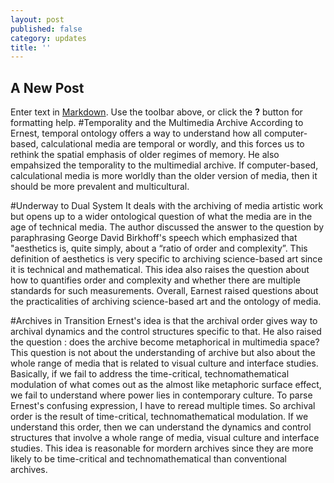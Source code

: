 ```yaml
---
layout: post
published: false
category: updates
title: ''
---
```

## A New Post

Enter text in [Markdown](http://daringfireball.net/projects/markdown/). Use the toolbar above, or click the **?** button for formatting help.
#Temporality and the Multimedia Archive
According to Ernest, temporal ontology offers a way to understand how all computer-based, calculational media are temporal or wordly, and this forces us to rethink the spatial emphasis of older regimes of memory. He also empahsized the temporality to the multimedial archive. If computer-based, calculational media is more worldly than the older version of media, then it should be more prevalent and multicultural. 

#Underway to Dual System
It deals with the archiving of media artistic work but opens up to a wider ontological question of what the media are in the age of technical media. The author discussed the answer to the question by paraphrasing George David Birkhoff's speech which emphasized that "aesthetics is, quite simply, about a “ratio of order and complexity”. This definition of aesthetics is very specific to archiving science-based art since it is technical and mathematical. This idea also raises the question about how to quantifies order and complexity and whether there are multiple standards for such measurements. Overall, Earnest raised questions about the practicalities of archiving science-based art and the ontology of media. 

#Archives in Transition
Ernest's idea is that the archival order gives way to archival dynamics and the control structures specific to that. He also raised the question : does the archive become metaphorical in multimedia space? This question is not about the understanding of archive but also about the whole range of media that is related to visual culture and interface studies. Basically, if we fail to address the time-critical, technomathematical modulation of what comes out as the almost like metaphoric surface effect, we fail to understand where power lies in contemporary culture. To parse Ernest's confusing expression, I have to reread multiple times. So archival order is the result of time-critical, technomathematical modulation. If we understand this order, then we can understand the dynamics and control structures that involve a whole range of media, visual culture and interface studies. This idea is reasonable for mordern archives since they are more likely to be time-critical and technomathematical than conventional archives.


